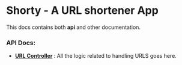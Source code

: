 # Shorty - A URL shortener App

This docs contains both **api** and other documentation.

### API Docs:

- [**URL Controller**](./api/urls.md) : All the logic related to handling URLS goes here.
